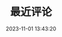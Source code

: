 ---
title: 最近评论
date: 2023-11-01 13:43:20
type: recentcomment
cover: "/img/111.png"
desc: 最近评论
leftend: ""
rightend: ""
---